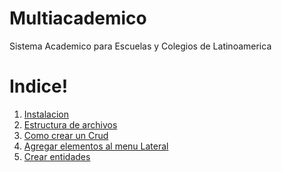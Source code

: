 Multiacademico
=======

Sistema Academico para Escuelas y Colegios de Latinoamerica

Indice!
===================

 1. [Instalacion](https://stackedit.io/editor)
 2. [Estructura de archivos](https://stackedit.io/editor)
 3. [Como crear un Crud](https://stackedit.io/editor)
 4. [Agregar elementos al menu Lateral](https://stackedit.io/editor) 
 5. [Crear entidades](https://stackedit.io/editor)
